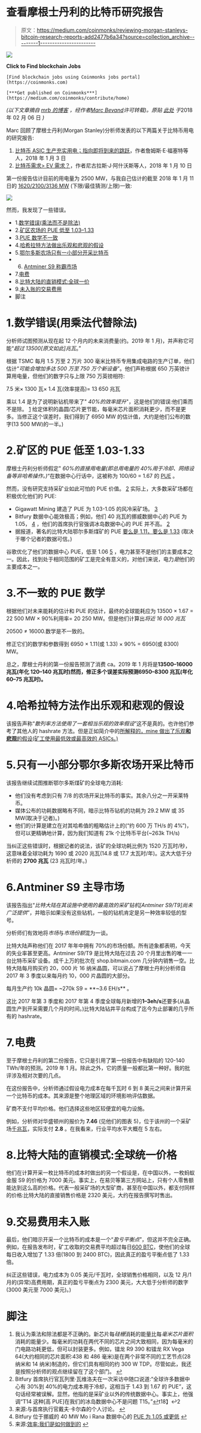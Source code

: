 # 查看摩根士丹利的比特币研究报告

> 原文：<https://medium.com/coinmonks/reviewing-morgan-stanleys-bitcoin-research-reports-add2477b6a34?source=collection_archive---------1----------------------->

[![](img/24325228c537a09e28d6e4d8a7d100b8.png)](https://coinmonks.com)

**Click to Find blockchain Jobs**

`[Find blockchain jobs using Coinmonks jobs portal](https://coinmonks.com)`

`[***Get published on Coinmonks***](https://medium.com/coinmonks/contribute/home)`

*(以下文章摘自* [*mrb 的博客*](http://blog.zorinaq.com/) *，经作者*[*Marc Bevand*](http://www.zorinaq.com/)*许可转载)。原贴* [*此处*](http://blog.zorinaq.com/morgan-stanley-bitcoin-research-reports/) *于*2018 年 02 月 06 日 *)*

Marc 回顾了摩根士丹利(Morgan Stanley)分析师发表的以下两篇关于比特币用电的研究报告:

1.  [比特币 ASIC 生产充实用电；指向即将到来的跳跃](https://ny.matrix.ms.com/eqr/article/webapp/b974be48-effb-11e7-8cdb-6e28b48ebbd3)，作者詹姆斯·E·福塞特等人，2018 年 1 月 3 日
2.  [比特币需求> EV 需求？](https://ny.matrix.ms.com/eqr/article/webapp/11d8a6c8-f081-11e7-8cdb-6e28b48ebbd3)，作者尼古拉斯·J·阿什沃斯等人，2018 年 1 月 10 日

第一份报告估计目前的用电量为 2500 MW，与我自己估计的截至 2018 年 1 月 11 日的 [1620/2100/3136 MW](http://blog.zorinaq.com/bitcoin-electricity-consumption/#summary) (下限/最佳猜测/上限)一致:

![](img/beabbe99b88e6bebf6f9b992319af85d.png)

然而，我发现了一些错误。

*   1.[数学错误(乘法而不是除法)](/p/add2477b6a34/#b70ff)
*   2.[矿区农场的 PUE 低至 1.03–1.33](/p/add2477b6a34/#6e23)
*   3.[PUE 数学不一致](/p/add2477b6a34/#7a64)
*   4.[哈希拉特方法做出乐观和悲观的假设](/p/add2477b6a34/#fdc4)
*   5.[鄂尔多斯农场只有一小部分开采比特币](/p/add2477b6a34/#ed3c)
*   6. [Antminer S9 称霸市场](/p/add2477b6a34/#843f)
*   7.[电费](/p/add2477b6a34/#f321)
*   8.[比特大陆的直销模式:全球一价](/p/add2477b6a34/#c6bb)
*   9.[未入账的交易费用](/p/add2477b6a34/#020a)
*   脚注

# 1.数学错误(用乘法代替除法)

分析师试图预测从现在起 12 个月内的未来消费量(约。2019 年 1 月)，并声称它可能“*超过 13500[原文如此]兆瓦*。”

根据 TSMC 每月 1.5 万至 2 万片 300 毫米比特币专用集成电路的生产订单，他们估计“*可能会增加多达 500 万至 750 万个新设备*”。他们声称根据 650 万英镑计算用电量，但他们的数字只与上限 750 万英镑相符:

7.5 米× 1300 瓦× 1.4 瓦(效率提高)= 13 650 兆瓦

乘以 1.4 是为了说明新钻机带来了" *40%的效率提升*"，这是他们的错误:他们乘而不是除。 [1](http://blog.zorinaq.com/morgan-stanley-bitcoin-research-reports/#fn:eff) 给定体积的晶圆/芯片更节能，每毫米芯片面积消耗更少，而不是更多。当修正这个误差时，我们得到了 6950 MW 的估计值，大约是他们公布的数字(13 500 MW)的一半。)

# 2.矿区的 PUE 低至 1.03-1.33

摩根士丹利分析师假定" *60%的直接用电量(即总用电量的 40%用于冷却、网络设备等非哈希操作。)*“在数据中心行话中，这被称为 100/60 = 1.67 的 [PUE](https://en.wikipedia.org/wiki/Power_usage_effectiveness) 。

然而，没有研究支持采矿业如此可怕的 PUE 价值。 [2](http://blog.zorinaq.com/morgan-stanley-bitcoin-research-reports/#fn:sourceVavilov) 实际上，大多数采矿场都在积极优化他们的 PUE:

*   Gigawatt Mining 建造了 PUE 为 1.03-1.05 的风冷采矿场。 [3](http://blog.zorinaq.com/morgan-stanley-bitcoin-research-reports/#fn:sourceGW)
*   Bitfury 数据中心能效极高；例如，他们 40 兆瓦的挪威数据中心的 PUE 为 1.05， [4](http://blog.zorinaq.com/morgan-stanley-bitcoin-research-reports/#fn:moirana) ，他们的首席执行官强调冰岛数据中心的 PUE 并不高。 [2](http://blog.zorinaq.com/morgan-stanley-bitcoin-research-reports/#fn:sourceVavilov)
*   据报道，著名的比特大陆鄂尔多斯煤矿的 PUE [要么是 1.11，要么是 1.33](https://plus.google.com/+MarcBevand/posts/Fg8i66ATzhU) (取决于哪个记者的数据可信。)

谷歌优化了他们的数据中心 PUE，低至 1.06 [5](http://blog.zorinaq.com/morgan-stanley-bitcoin-research-reports/#fn:googlePUE) ，电力甚至不是他们的主要成本之一。因此，找到处于相同范围的矿工是完全有意义的，对他们来说，电力*是*他们的主要成本之一。

# 3.不一致的 PUE 数学

根据他们对未来能耗的估计和 PUE 的估计，最终的全球能耗应为 13500 × 1.67 = 22 500 MW × 90%利用率= 20 250 MW。但是他们计算出*将近 16 000 兆瓦*

20500 ≠ 16000.数学是不一致的。

修正它们的数学和参数得到 6950 × 1.11(或 1.33) × 90% = 6950(或 8300) MW。

总之，摩根士丹利的第一份报告预测了消费 ca。2019 年 1 月将是**13500–16000 兆瓦(年化 120–140 兆瓦时)**然而，修正多个误差实际预测**6950–8300 兆瓦(年化 60–75 兆瓦时)。**

# 4.哈希拉特方法作出乐观和悲观的假设

该报告声称“*散列率方法使用了一套相当乐观的效率假设*”这不是真的。也许他们参考了其他人的 hashrate 方法。但是正如简介中的[所解释的，mine 做出了乐观**和悲观**的假设(矿工使用最低效或最高效的 ASICs。)](http://blog.zorinaq.com/bitcoin-electricity-consumption/#summary)

# 5.只有一小部分鄂尔多斯农场开采比特币

该报告继续试图推断鄂尔多斯煤矿的全球电力消耗:

*   他们没有考虑到只有 7/8 的农场开采比特币的事实。其余八分之一开采莱特币。
*   媒体公布的功耗数据略有不同，暗示比特币钻机的功耗为 29.2 MW 或 35 MW(取决于记者)。)
*   他们的计算是建立在对其哈希值的粗略估计上的(“约 600 万 TH/s 的 4%”)，但可以更精确地计算，因为我们知道有 21k 个比特币平台(~263k TH/s)

当纠正这些错误时，根据记者的说法，该矿的全球功耗比例为 1520 万瓦时/秒，这意味着全球功耗为 1690 或 2020 兆瓦(14.8 或 17.7 太瓦时/年)。这大大低于分析师的 **2700 兆瓦** (23 兆瓦时/年。)

# 6.Antminer S9 主导市场

该报告指出“*比特大陆在其设施中使用的最高效的采矿钻机[Antminer S9/T9]尚未广泛提供*”，并暗示如果没有这些钻机，一般的钻机肯定是另一种效率较低的型号。

分析师们有效地将*市场*与*市场份额*混为一谈。

比特大陆声称他们在 2017 年年中拥有 70%的市场份额。所有迹象都表明，今天的失业率甚至更高。Antminer S9/T9 是比特大陆在过去 20 个月里出售的唯一一台比特币采矿设备。成千上万的批次在 shop.bitmain.com 几分钟内销售一空。比特大陆每月购买约 20，000 片 16 纳米晶圆，可以说占了摩根士丹利分析师自 2017 年 3 季度以来每月约 10，000 片晶圆的大部分。

每月生产约 10k 晶圆= ~270k S9 = **~3.6 EH/s** 。

这比 2017 年第 3 季度和 2017 年第 4 季度全球每月新增的**1–3eh/s**还要多(从晶圆生产到开采需要几个月的时间。)比特大陆钻井平台构成了迄今为止部署的几乎所有的 hashrate。

# 7.电费

至于摩根士丹利的第二份报告，它只是引用了第一份报告中有缺陷的 120-140 TWh/年的预测。2019 年 1 月。除此之外，它的质量一般都比第一种好。我的批评涉及相对次要的几点。

在这份报告中，分析师通过假设电力成本在每千瓦时 6 到 8 美元之间来计算开采一个比特币的成本。其来源是整个地理区域的环境影响评估数据。

矿商不支付平均价格。他们选择这些地区较便宜的电力设施。

例如，分析师对华盛顿州的报价为 **7.46** (见他们的图表 5)，位于该州的一个采矿场[千兆瓦](https://giga-watt.com/)，实际支付 **2.8** 。在我看来，行业平均水平大概在 5 左右。

# 8.比特大陆的直销模式:全球统一价格

他们在计算开采一枚比特币的成本时做出的另一个假设是，在中国以外，一枚蚂蚁金服 S9 的价格为 7000 美元。事实上，在易贝等第三方网站上，只有个人零售额能达到这么高的价格。代表一般采矿场的大型矿商，甚至在中国以外，都支付同样的价格:比特大陆的直接销售价格是 2320 美元，大约在报告撰写时售出。

# 9.交易费用未入账

最后，他们暗示开采一个比特币的成本是一个“*盈亏平衡点*”，但这并不完全正确。例如，在报告发布时，矿工收取的交易费平均超过每日[600 BTC](https://blockchain.info/charts/transaction-fees?daysAverageString=7)，使他们的全球每日收入增加了 1.33 倍(1800 到 2400 BTC)，因此真正的盈亏平衡点低了 1.33 倍。

纠正这些错误，电力成本为 0.05 美元/千瓦时，全球销售价格相同，以及 12 月/1 月的(异常)高费用期，真正的盈亏平衡点为 2300 美元，大大低于分析师的数字(3000 美元至 7000 美元)。)

# 脚注

1.  我认为乘法和除法都是不正确的。新芯片每*硅栅*消耗的能量比每*毫米芯片面积*消耗的能量少。每毫米的功耗在两代不同的芯片之间大致相同，因为每毫米的门电路功耗更低，但可以封装更多。例如，镭龙 R9 390 和镭龙 RX Vega 64(大约相同的芯片面积:438 和 486 毫米)是在两个非常不同的工艺节点(28 纳米和 14 纳米)制造的，但它们具有相同的约 300 W TDP。尽管如此，我还是按照分析师的观点继续留在了这个部门。 [↩](http://blog.zorinaq.com/morgan-stanley-bitcoin-research-reports/#fnref:eff)
2.  Bitfury 首席执行官瓦列里·瓦维洛夫在一次采访中随口说道:“全球许多数据中心有 30%到 40%的电力成本用于冷却，这相当于 1.43 到 1.67 的 PUE”，这句话经常被误解。显然，他指的是采矿业以外的传统数据中心。事实上，他强调“T14 这种[高 PUE]在我们的冰岛数据中心不是问题 T15。”[↩](http://blog.zorinaq.com/morgan-stanley-bitcoin-research-reports/#fnref:sourceVavilov)t18】↩2
3.  来源:与首席执行官戴夫·卡尔森的个人讨论。 [↩](http://blog.zorinaq.com/morgan-stanley-bitcoin-research-reports/#fnref:sourceGW)
4.  Bitfury 位于挪威的 40 MW Mo i Rana 数据中心的 [PUE 为 1.05 或更低](http://bitfury.com/content/4-press/03_20_18_bitfury_norway_datacenter_release.pdf) [↩](http://blog.zorinaq.com/morgan-stanley-bitcoin-research-reports/#fnref:moirana)
5.  来源:[效率:我们是如何做到的](https://www.google.com/about/datacenters/efficiency/internal/) [↩](http://blog.zorinaq.com/morgan-stanley-bitcoin-research-reports/#fnref:googlePUE)